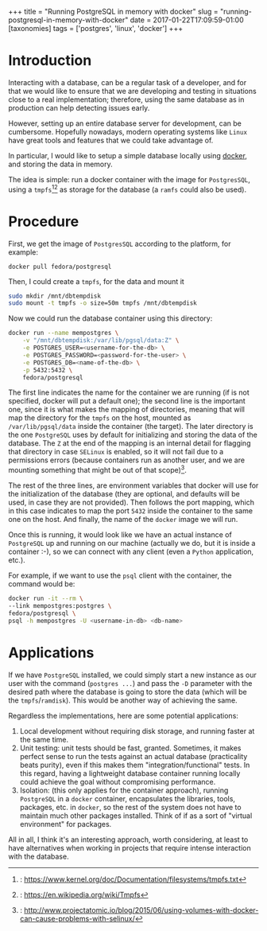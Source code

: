 +++
title = "Running PostgreSQL in memory with docker"
slug = "running-postgresql-in-memory-with-docker"
date = 2017-01-22T17:09:59-01:00
[taxonomies]
tags = ['postgres', 'linux', 'docker']
+++

# Introduction

Interacting with a database, can be a regular task of a developer, and
for that we would like to ensure that we are developing and testing in
situations close to a real implementation; therefore, using the same
database as in production can help detecting issues early.

However, setting up an entire database server for development, can be
cumbersome. Hopefully nowadays, modern operating systems like `Linux`
have great tools and features that we could take advantage of.

In particular, I would like to setup a simple database locally using
[docker](https://www.docker.com/what-docker), and storing the data in
memory.

The idea is simple: run a docker container with the image for
`PostgresSQL`, using a `tmpfs`[^1][^2] as storage for the database (a
`ramfs` could also be used).

# Procedure

First, we get the image of `PostgresSQL` according to the platform, for
example:

    docker pull fedora/postgresql

Then, I could create a `tmpfs`, for the data and mount it

```bash
sudo mkdir /mnt/dbtempdisk
sudo mount -t tmpfs -o size=50m tmpfs /mnt/dbtempdisk
```

Now we could run the database container using this directory:

```bash
docker run --name mempostgres \
    -v "/mnt/dbtempdisk:/var/lib/pgsql/data:Z" \
    -e POSTGRES_USER=<username-for-the-db> \
    -e POSTGRES_PASSWORD=<password-for-the-user> \
    -e POSTGRES_DB=<name-of-the-db> \
    -p 5432:5432 \
    fedora/postgresql
```

The first line indicates the name for the container we are running (if
is not specified, docker will put a default one); the second line is the
important one, since it is what makes the mapping of directories,
meaning that will map the directory for the `tmpfs` on the host, mounted
as `/var/lib/pgsql/data` inside the container (the target). The later
directory is the one `PostgreSQL` uses by default for initializing and
storing the data of the database. The `Z` at the end of the mapping is
an internal detail for flagging that directory in case `SELinux` is
enabled, so it will not fail due to a permissions errors (because
containers run as another user, and we are mounting something that might
be out of that scope)[^3].

The rest of the three lines, are environment variables that docker will
use for the initialization of the database (they are optional, and
defaults will be used, in case they are not provided). Then follows the
port mapping, which in this case indicates to map the port `5432` inside
the container to the same one on the host. And finally, the name of the
`docker` image we will run.

Once this is running, it would look like we have an actual instance of
`PostgreSQL` up and running on our machine (actually we do, but it is
inside a container :-), so we can connect with any client (even a
`Python` application, etc.).

For example, if we want to use the `psql` client with the container, the
command would be:

```bash
docker run -it --rm \
--link mempostgres:postgres \
fedora/postgresql \
psql -h mempostgres -U <username-in-db> <db-name>
```

# Applications

If we have `PostgreSQL` installed, we could simply start a new instance
as our user with the command (`postgres ...`) and pass the `-D`
parameter with the desired path where the database is going to store the
data (which will be the `tmpfs`/`ramdisk`). This would be another way of
achieving the same.

Regardless the implementations, here are some potential applications:

1.  Local development without requiring disk storage, and running faster
    at the same time.
2.  Unit testing: unit tests should be fast, granted. Sometimes, it
    makes perfect sense to run the tests against an actual database
    (practicality beats purity), even if this makes them
    \"integration/functional\" tests. In this regard, having a
    lightweight database container running locally could achieve the
    goal without compromising performance.
3.  Isolation: (this only applies for the container approach), running
    `PostgreSQL` in a `docker` container, encapsulates the libraries,
    tools, packages, etc. in `docker`, so the rest of the system does
    not have to maintain much other packages installed. Think of if as a
    sort of \"virtual environment\" for packages.

All in all, I think it\'s an interesting approach, worth considering, at
least to have alternatives when working in projects that require intense
interaction with the database.

[^1]: : <https://www.kernel.org/doc/Documentation/filesystems/tmpfs.txt>

[^2]: : <https://en.wikipedia.org/wiki/Tmpfs>

[^3]: :
    <http://www.projectatomic.io/blog/2015/06/using-volumes-with-docker-can-cause-problems-with-selinux/>
